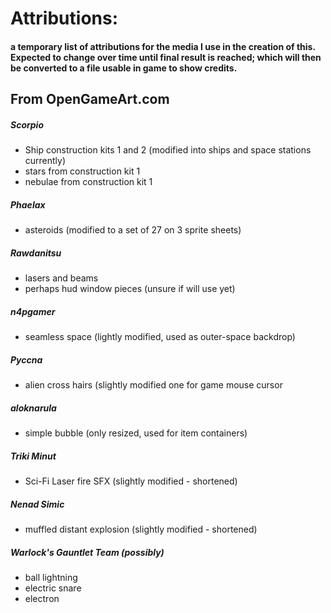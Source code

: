# Attributions:

#### a temporary list of attributions for the media I use in the creation of this. Expected to change over time until final result is reached; which will then be converted to a file usable in game to show credits.

## From OpenGameArt.com
##### Scorpio

- Ship construction kits 1 and 2 (modified into ships and space stations currently)
- stars from construction kit 1
- nebulae from construction kit 1

##### Phaelax

- asteroids (modified to a set of 27 on 3 sprite sheets)

##### Rawdanitsu

- lasers and beams
- perhaps hud window pieces (unsure if will use yet)

##### n4pgamer

- seamless space (lightly modified, used as outer-space backdrop)

##### Pyccna

- alien cross hairs (slightly modified one for game mouse cursor

##### aloknarula

  - simple bubble (only resized, used for item containers)

##### Triki Minut

- Sci-Fi Laser fire SFX (slightly modified - shortened)

##### Nenad Simic

- muffled distant explosion (slightly modified - shortened)

##### Warlock's Gauntlet Team (possibly)

- ball lightning
- electric snare
- electron
